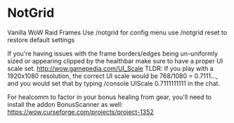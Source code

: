 # NotGrid
Vanilla WoW Raid Frames
Use /notgrid for config menu
use /notgrid reset to restore default settings

If you're having issues with the frame borders/edges being un-uniformly sized or appearing clipped by the healthbar make sure to have a proper UI scale set. http://wow.gamepedia.com/UI_Scale TLDR: If you play with a 1920x1080 resolution, the correct UI scale would be 768/1080 = 0.7111..., and you would set that by typing /console UIScale 0.7111111111 in the chat.

For healcomm to factor in your bonus healing from gear, you'll need to install the addon BonusScanner as well:  https://wow.curseforge.com/projects/project-1352
